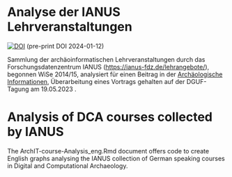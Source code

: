 # Analyse der IANUS Lehrveranstaltungen


[![DOI](https://zenodo.org/badge/742516733.svg)](https://zenodo.org/doi/10.5281/zenodo.10498364)
(pre-print DOI 2024-01-12)

Sammlung der archäoinformatischen Lehrveranstaltungen durch das Forschungsdatenzentrum IANUS (<https://ianus-fdz.de/lehrangebote/>), begonnen WiSe 2014/15, 
analysiert für einen Beitrag in der [Archäologische Informationen](https://dguf.de/publikationen/archaeologische-informationen/profil-der-ai), Überarbeitung eines Vortrags gehalten auf der DGUF-Tagung am 19.05.2023 .


# Analysis of DCA courses collected by IANUS
The ArchIT-course-Analysis_eng.Rmd document offers code to create English graphs analysing the IANUS collection of German speaking courses in Digital and Computational Archaeology.
